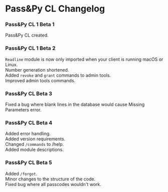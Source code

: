 # Pass&Py CL Changelog</br>
### Pass&Py CL 1 Beta 1
Pass&Py CL created.
### Pass&Py CL 1 Beta 2
```Readline``` module is now only imported when your client is running macOS or Linux.</br>
Number generation shortened.</br>
Added ```revoke``` and ```grant``` commands to admin tools.</br>
Improved admin tools commands.</br>
### Pass&Py CL Beta 3
Fixed a bug where blank lines in the database would cause Missing Parameters error.
### Pass&Py CL Beta 4
Added error handling.</br>
Added version requirements.</br>
Changed ```/commands``` to /help.</br>
Added module descriptions.</br>
### Pass&Py CL Beta 5
Added ```/forgot```.</br>
Minor changes to the structure of the code.</br>
Fixed bug where all passcodes wouldn't work.</br>
